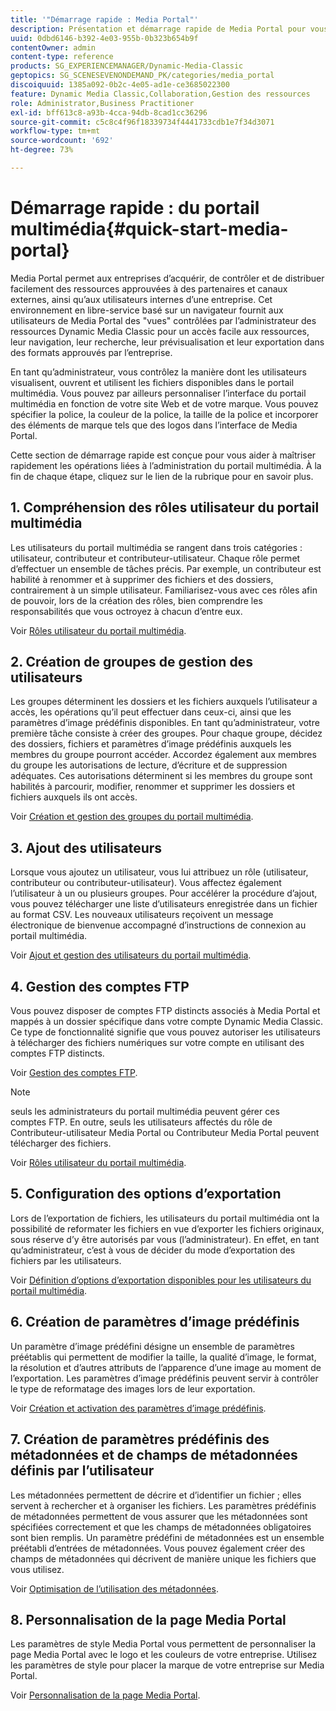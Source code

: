 ```yaml
---
title: '"Démarrage rapide : Media Portal"'
description: Présentation et démarrage rapide de Media Portal pour vous aider à maîtriser rapidement les techniques et l’administration de Media Portal.
uuid: 0dbd6146-b392-4e03-955b-0b323b654b9f
contentOwner: admin
content-type: reference
products: SG_EXPERIENCEMANAGER/Dynamic-Media-Classic
geptopics: SG_SCENESEVENONDEMAND_PK/categories/media_portal
discoiquuid: 1385a092-0b2c-4e05-ad1e-ce3685022300
feature: Dynamic Media Classic,Collaboration,Gestion des ressources
role: Administrator,Business Practitioner
exl-id: bff613c8-a93b-4cca-94db-8cad1cc36296
source-git-commit: c5c8c4f96f18339734f4441733cdb1e7f34d3071
workflow-type: tm+mt
source-wordcount: '692'
ht-degree: 73%

---
```


# Démarrage rapide :  du portail multimédia{#quick-start-media-portal}

Media Portal permet aux entreprises d’acquérir, de contrôler et de distribuer facilement des ressources approuvées à des partenaires et canaux externes, ainsi qu’aux utilisateurs internes d’une entreprise. Cet environnement en libre-service basé sur un navigateur fournit aux utilisateurs de Media Portal des &quot;vues&quot; contrôlées par l’administrateur des ressources Dynamic Media Classic pour un accès facile aux ressources, leur navigation, leur recherche, leur prévisualisation et leur exportation dans des formats approuvés par l’entreprise.

En tant qu’administrateur, vous contrôlez la manière dont les utilisateurs visualisent, ouvrent et utilisent les fichiers disponibles dans le portail multimédia. Vous pouvez par ailleurs personnaliser l’interface du portail multimédia en fonction de votre site Web et de votre marque. Vous pouvez spécifier la police, la couleur de la police, la taille de la police et incorporer des éléments de marque tels que des logos dans l’interface de Media Portal.

Cette section de démarrage rapide est conçue pour vous aider à maîtriser rapidement les opérations liées à l’administration du portail multimédia. À la fin de chaque étape, cliquez sur le lien de la rubrique pour en savoir plus.

## 1. Compréhension des rôles utilisateur du portail multimédia

Les utilisateurs du portail multimédia se rangent dans trois catégories : utilisateur, contributeur et contributeur-utilisateur. Chaque rôle permet d’effectuer un ensemble de tâches précis. Par exemple, un contributeur est habilité à renommer et à supprimer des fichiers et des dossiers, contrairement à un simple utilisateur. Familiarisez-vous avec ces rôles afin de pouvoir, lors de la création des rôles, bien comprendre les responsabilités que vous octroyez à chacun d’entre eux.

Voir [Rôles utilisateur du portail multimédia](media-portal-user-roles.md#media_portal_user_roles).

## 2. Création de groupes de gestion des utilisateurs

Les groupes déterminent les dossiers et les fichiers auxquels l’utilisateur a accès, les opérations qu’il peut effectuer dans ceux-ci, ainsi que les paramètres d’image prédéfinis disponibles. En tant qu’administrateur, votre première tâche consiste à créer des groupes. Pour chaque groupe, décidez des dossiers, fichiers et paramètres d’image prédéfinis auxquels les membres du groupe pourront accéder. Accordez également aux membres du groupe les autorisations de lecture, d’écriture et de suppression adéquates. Ces autorisations déterminent si les membres du groupe sont habilités à parcourir, modifier, renommer et supprimer les dossiers et fichiers auxquels ils ont accès.

Voir [Création et gestion des groupes du portail multimédia](creating-media-portal-groups.md#creating_and_managing_media_portal_groups).

## 3. Ajout des utilisateurs

Lorsque vous ajoutez un utilisateur, vous lui attribuez un rôle (utilisateur, contributeur ou contributeur-utilisateur). Vous affectez également l’utilisateur à un ou plusieurs groupes. Pour accélérer la procédure d’ajout, vous pouvez télécharger une liste d’utilisateurs enregistrée dans un fichier au format CSV. Les nouveaux utilisateurs reçoivent un message électronique de bienvenue accompagné d’instructions de connexion au portail multimédia.

Voir [Ajout et gestion des utilisateurs du portail multimédia](adding-media-portal-users.md#adding_and_managing_media_portal_users).

## 4. Gestion des comptes FTP

Vous pouvez disposer de comptes FTP distincts associés à Media Portal et mappés à un dossier spécifique dans votre compte Dynamic Media Classic. Ce type de fonctionnalité signifie que vous pouvez autoriser les utilisateurs à télécharger des fichiers numériques sur votre compte en utilisant des comptes FTP distincts.

Voir [Gestion des comptes FTP](ftp-accounts.md#managing_ftp_accounts).

>[!NOTE]
>
>seuls les administrateurs du portail multimédia peuvent gérer ces comptes FTP. En outre, seuls les utilisateurs affectés du rôle de Contributeur-utilisateur Media Portal ou Contributeur Media Portal peuvent télécharger des fichiers.

Voir [Rôles utilisateur du portail multimédia](media-portal-user-roles.md#media_portal_user_roles).

## 5. Configuration des options d’exportation

Lors de l’exportation de fichiers, les utilisateurs du portail multimédia ont la possibilité de reformater les fichiers en vue d’exporter les fichiers originaux, sous réserve d’y être autorisés par vous (l’administrateur). En effet, en tant qu’administrateur, c’est à vous de décider du mode d’exportation des fichiers par les utilisateurs.

Voir [Définition d’options d’exportation disponibles pour les utilisateurs du portail multimédia](specifying-export-options-available-media.md#specifying_export_options_available_to_media_portal_users).

## 6. Création de paramètres d’image prédéfinis

Un paramètre d’image prédéfini désigne un ensemble de paramètres préétablis qui permettent de modifier la taille, la qualité d’image, le format, la résolution et d’autres attributs de l’apparence d’une image au moment de l’exportation. Les paramètres d’image prédéfinis peuvent servir à contrôler le type de reformatage des images lors de leur exportation.

Voir [Création et activation des paramètres d’image prédéfinis](creating-enabling-image-presets.md#creating_and_enabling_image_presets).

## 7. Création de paramètres prédéfinis des métadonnées et de champs de métadonnées définis par l’utilisateur

Les métadonnées permettent de décrire et d’identifier un fichier ; elles servent à rechercher et à organiser les fichiers. Les paramètres prédéfinis de métadonnées permettent de vous assurer que les métadonnées sont spécifiées correctement et que les champs de métadonnées obligatoires sont bien remplis. Un paramètre prédéfini de métadonnées est un ensemble préétabli d’entrées de métadonnées. Vous pouvez également créer des champs de métadonnées qui décrivent de manière unique les fichiers que vous utilisez.

Voir [Optimisation de l’utilisation des métadonnées](making-efficient-metadata.md#making_more_efficient_use_of_metadata).

## 8. Personnalisation de la page Media Portal

Les paramètres de style Media Portal vous permettent de personnaliser la page Media Portal avec le logo et les couleurs de votre entreprise. Utilisez les paramètres de style pour placer la marque de votre entreprise sur Media Portal.

Voir [Personnalisation de la page Media Portal](customizing-media-portal-screen.md#customizing_the_media_portal_screen).
